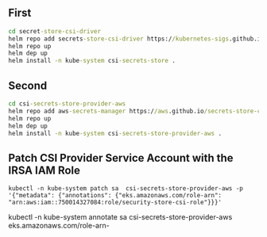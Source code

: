 ## First
``` cmd
cd secret-store-csi-driver
helm repo add secrets-store-csi-driver https://kubernetes-sigs.github.io/secrets-store-csi-driver/charts
helm repo up
helm dep up
helm install -n kube-system csi-secrets-store .
```

## Second
``` cmd
cd csi-secrets-store-provider-aws
helm repo add aws-secrets-manager https://aws.github.io/secrets-store-csi-driver-provider-aws
helm repo up
helm dep up
helm install -n kube-system csi-secrets-store-provider-aws .
```

## Patch CSI Provider Service Account with the IRSA IAM Role

````kubectl
kubectl -n kube-system patch sa  csi-secrets-store-provider-aws -p '{"metadata": {"annotations": {"eks.amazonaws.com/role-arn": "arn:aws:iam::750014327084:role/security-store-csi-role"}}}'
````

kubectl -n kube-system annotate sa  csi-secrets-store-provider-aws eks.amazonaws.com/role-arn-

